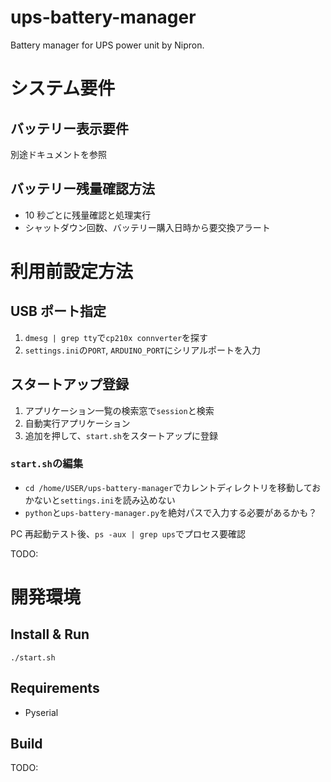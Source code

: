 # ups-battery-manager

Battery manager for UPS power unit by Nipron.

# システム要件

## バッテリー表示要件

別途ドキュメントを参照

## バッテリー残量確認方法

- 10 秒ごとに残量確認と処理実行
- シャットダウン回数、バッテリー購入日時から要交換アラート

# 利用前設定方法

## USB ポート指定

1. `dmesg | grep tty`で`cp210x connverter`を探す
2. `settings.ini`の`PORT`, `ARDUINO_PORT`にシリアルポートを入力

## スタートアップ登録

1. アプリケーション一覧の検索窓で`session`と検索
2. 自動実行アプリケーション
3. 追加を押して、`start.sh`をスタートアップに登録

### `start.sh`の編集

- `cd /home/USER/ups-battery-manager`でカレントディレクトリを移動しておかないと`settings.ini`を読み込めない
- `python`と`ups-battery-manager.py`を絶対パスで入力する必要があるかも？

PC 再起動テスト後、`ps -aux | grep ups`でプロセス要確認

TODO:

# 開発環境

## Install & Run

```
./start.sh
```

## Requirements

- Pyserial

## Build

TODO:
